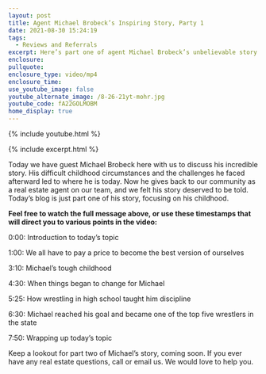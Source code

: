 ```yaml
---
layout: post
title: Agent Michael Brobeck’s Inspiring Story, Party 1
date: 2021-08-30 15:24:19
tags:
  - Reviews and Referrals
excerpt: Here’s part one of agent Michael Brobeck’s unbelievable story.
enclosure:
pullquote:
enclosure_type: video/mp4
enclosure_time:
use_youtube_image: false
youtube_alternate_image: /8-26-21yt-mohr.jpg
youtube_code: fA22GOLMOBM
home_display: true
---
```

{% include youtube.html %}

{% include excerpt.html %}

Today we have guest Michael Brobeck here with us to discuss his incredible story. His difficult childhood circumstances and the challenges he faced afterward led to where he is today. Now he gives back to our community as a real estate agent on our team, and we felt his story deserved to be told. Today’s blog is just part one of his story, focusing on his childhood.&nbsp;

**Feel free to watch the full message above, or use these timestamps that will direct you to various points in the video:**

0:00: Introduction to today’s topic

1:00: We all have to pay a price to become the best version of ourselves

3:10: Michael’s tough childhood

4:30: When things began to change for Michael

5:25: How wrestling in high school taught him discipline

6:30: Michael reached his goal and became one of the top five wrestlers in the state

7:50: Wrapping up today’s topic

Keep a lookout for part two of Michael’s story, coming soon. If you ever have any real estate questions, call or email us. We would love to help you.
